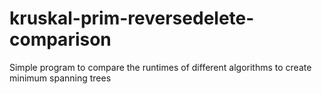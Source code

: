 # kruskal-prim-reversedelete-comparison
Simple program to compare the runtimes of different algorithms to create minimum spanning trees
